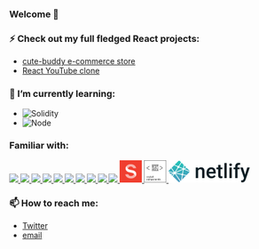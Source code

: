 ### Welcome 👋

### ⚡ Check out my full fledged React projects:

- [cute-buddy e-commerce store](https://github.com/1codingguy/typescript-e-commerce)
- [React YouTube clone](https://github.com/1codingguy/react-youtube-clone)

### 🌱 I’m currently learning:

- ![Solidity](https://img.shields.io/badge/Solidity-e6e6e6?style=for-the-badge&logo=solidity&logoColor=black)
- ![Node](https://img.shields.io/badge/Node.js-339933?style=for-the-badge&logo=nodedotjs&logoColor=white)

### Familiar with:

<a href="https://reactjs.org/">
  <img
  src="https://cdn.jsdelivr.net/gh/devicons/devicon/icons/react/react-original.svg"
  width=40/ />
</a>
<a href="https://www.typescriptlang.org/">
  <img
    src="https://cdn.jsdelivr.net/gh/devicons/devicon/icons/typescript/typescript-original.svg"
    width="40"
  />
</a>
<a href="https://en.wikipedia.org/wiki/JavaScript">
  <img
    src="https://cdn.jsdelivr.net/gh/devicons/devicon/icons/javascript/javascript-original.svg"
    width="40"
  />
</a>
<a href="https://mui.com/">
  <img
    src="https://cdn.jsdelivr.net/gh/devicons/devicon/icons/materialui/materialui-original.svg"
    width="40"
  />
</a>
<a href="https://graphql.org/">
  <img
    src="https://cdn.jsdelivr.net/gh/devicons/devicon/icons/graphql/graphql-plain.svg"
    width="40"
  />
</a>
<a href="https://developer.mozilla.org/en-US/docs/Glossary/HTML5">
  <img
    src="https://cdn.jsdelivr.net/gh/devicons/devicon/icons/html5/html5-original-wordmark.svg"
    width="40"
  />
</a>
<a href="https://developer.mozilla.org/en-US/docs/Web/CSS">
  <img
    src="https://cdn.jsdelivr.net/gh/devicons/devicon/icons/css3/css3-original-wordmark.svg"
    width="40"
  />
</a>
<a href="https://sass-lang.com/">
  <img
    src="https://cdn.jsdelivr.net/gh/devicons/devicon/icons/sass/sass-original.svg"
    width="40"
  />
</a>
<a href="https://www.r-project.org/">
  <img
    src="https://cdn.jsdelivr.net/gh/devicons/devicon/icons/r/r-original.svg"
    width="40"
  />
</a>
<a href="https://python.org/">
  <img
    src="https://cdn.jsdelivr.net/gh/devicons/devicon/icons/python/python-original.svg"
    width="40"
  />
</a>
<a href="https://www.sanity.io/">
  <img src="./assets/sanity.png" width="40" />
</a>
<a href="https://www.styled-components.com/">
  <img src="./assets/styled-components.svg" width="40" />
</a>
<a href="https://www.netlify.com/">
  <img src="./assets/netlify.svg" height="40" />
</a>

### 📫 How to reach me:

- [Twitter](https://twitter.com/1codingguy)
- [email](mailto:1codingguy@gmail.com)

<!--
**1codingguy/1codingguy** is a ✨ _special_ ✨ repository because its `README.md` (this file) appears on your GitHub profile.

Here are some ideas to get you started:

- 🔭 I’m currently working on ...

- 👯 I’m looking to collaborate on ...
- 🤔 I’m looking for help with ...
- 💬 Ask me about ...
- 📫 How to reach me: ...
- 😄 Pronouns: ...
- ⚡ Fun fact: ...
-->
